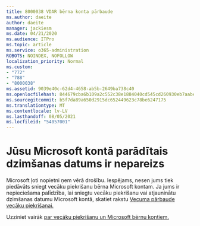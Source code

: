 ```yaml
---
title: 8000038 VDAR bērna konta pārbaude
ms.author: daeite
author: daeite
manager: jackiesm
ms.date: 04/21/2020
ms.audience: ITPro
ms.topic: article
ms.service: o365-administration
ROBOTS: NOINDEX, NOFOLLOW
localization_priority: Normal
ms.custom:
- "772"
- "788"
- "8000038"
ms.assetid: 9039e40c-62d4-4658-ab5b-2649ba738c40
ms.openlocfilehash: 844679cba6b109a2c552c38e1884040cd545cd260930eb7aabed6ed0911c8a50
ms.sourcegitcommit: b5f7da89a650d2915dc652449623c78be6247175
ms.translationtype: MT
ms.contentlocale: lv-LV
ms.lasthandoff: 08/05/2021
ms.locfileid: "54057001"
---
```

# <a name="date-of-birth-displayed-in-your-microsoft-account-is-incorrect"></a>Jūsu Microsoft kontā parādītais dzimšanas datums ir nepareizs

Microsoft ļoti nopietni ņem vērā drošību. Iespējams, nesen jums tiek piedāvāts sniegt vecāku piekrišanu bērna Microsoft kontam. Ja jums ir nepieciešama palīdzība, lai sniegtu vecāku piekrišanu vai atjauninātu dzimšanas datumu Microsoft kontā, skatiet rakstu [Vecuma pārbaude vecāku piekrišanai.](https://go.microsoft.com/fwlink/p/?linkid=874364)
  
Uzziniet vairāk [par vecāku piekrišanu un Microsoft bērnu kontiem.](https://go.microsoft.com/fwlink/p/?linkid=874365)
  